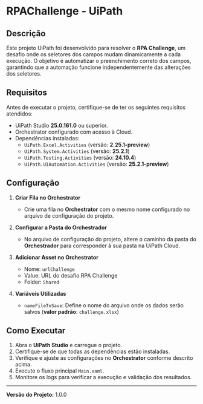 # RPAChallenge - UiPath

## Descrição
Este projeto UiPath foi desenvolvido para resolver o **RPA Challenge**, um desafio onde os seletores dos campos mudam dinamicamente a cada execução. O objetivo é automatizar o preenchimento correto dos campos, garantindo que a automação funcione independentemente das alterações dos seletores.

## Requisitos
Antes de executar o projeto, certifique-se de ter os seguintes requisitos atendidos:
- UiPath Studio **25.0.161.0** ou superior.
- Orchestrator configurado com acesso à Cloud.
- Dependências instaladas:
  - `UiPath.Excel.Activities` (versão: **2.25.1-preview**)
  - `UiPath.System.Activities` (versão: **25.2.1**)
  - `UiPath.Testing.Activities` (versão: **24.10.4**)
  - `UiPath.UIAutomation.Activities` (versão: **25.2.1-preview**)

## Configuração
1. **Criar Fila no Orchestrator**
   - Crie uma fila no **Orchestrator** com o mesmo nome configurado no arquivo de configuração do projeto.

2. **Configurar a Pasta do Orchestrador**
   - No arquivo de configuração do projeto, altere o caminho da pasta do **Orchestrador** para corresponder à sua pasta na UiPath Cloud.

3. **Adicionar Asset no Orchestrator**
   - Nome: `urlChallenge`
   - Value: URL do desafio RPA Challenge
   - Folder: `Shared`

4. **Variáveis Utilizadas**
   - `nameFileToSave`: Define o nome do arquivo onde os dados serão salvos (**valor padrão**: `challenge.xlsx`)

## Como Executar
1. Abra o **UiPath Studio** e carregue o projeto.
2. Certifique-se de que todas as dependências estão instaladas.
3. Verifique e ajuste as configurações no **Orchestrator** conforme descrito acima.
4. Execute o fluxo principal `Main.xaml`.
5. Monitore os logs para verificar a execução e validação dos resultados.

---
**Versão do Projeto:** 1.0.0  
